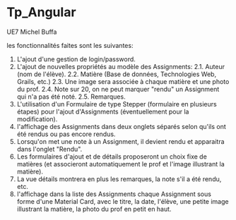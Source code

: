 # Tp_Angular
UE7 Michel Buffa

les fonctionnalités faites sont les suivantes:

1. L'ajout d'une gestion de login/password.
2. L'ajout de nouvelles propriétés au modèle des Assignments: 
   2.1. Auteur (nom de l'élève).
   2.2. Matière (Base de données, Technologies Web, Grails, etc.)
   2.3. Une image sera associée à chaque matière et une photo du prof.
   2.4. Note sur 20, on ne peut marquer "rendu" un Assignment qui n'a pas été noté.
   2.5. Remarques.
3. L'utilisation d'un Formulaire de type Stepper (formulaire en plusieurs étapes) pour l'ajout d'Assignments (éventuellement pour la modification).
4. l'affichage des Assignments dans deux onglets séparés selon qu'ils ont été rendus ou pas encore rendus.
5. Lorsqu'on met une note à un Assignment, il devient rendu et apparaitra dans l'onglet "Rendu".
6. Les formulaires d'ajout et de détails proposeront un choix fixe de matières (et associeront automatiquement le prof et l'image illustrant la matière).
7. La vue détails montrera en plus les remarques, la note s'il a été rendu, etc.
8. l'affichage dans la liste des Assignments chaque Assignment sous forme d'une Material Card, avec le titre, la date, l'élève, une petite image illustrant la matière, la photo du prof en petit en haut.
